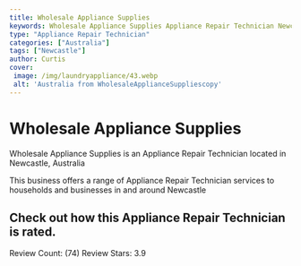 ```yaml
---
title: Wholesale Appliance Supplies
keywords: Wholesale Appliance Supplies Appliance Repair Technician Newcastle Australia 
type: "Appliance Repair Technician"
categories: ["Australia"]
tags: ["Newcastle"]
author: Curtis
cover:
 image: /img/laundryappliance/43.webp
 alt: 'Australia from WholesaleApplianceSuppliescopy'
---
```


# Wholesale Appliance Supplies
Wholesale Appliance Supplies is an Appliance Repair Technician located in Newcastle, Australia

This business offers a range of Appliance Repair Technician services to households and businesses in and around Newcastle

## Check out how this Appliance Repair Technician is rated.
Review Count: (74)
Review Stars: 3.9
